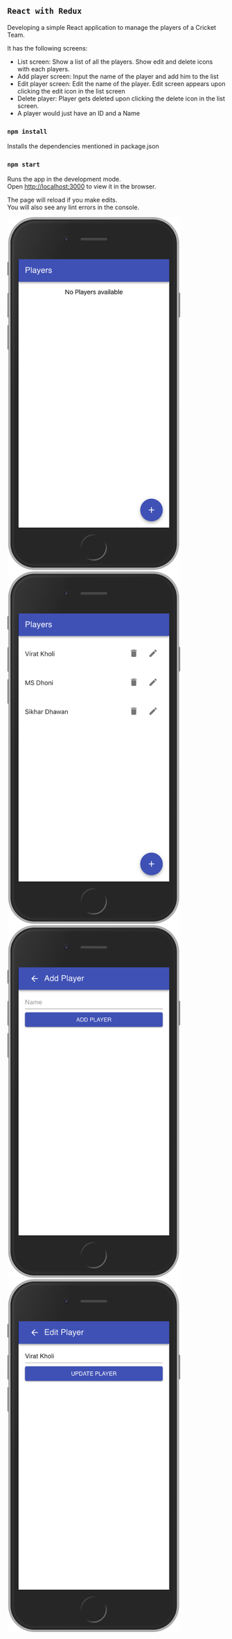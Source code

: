 ## `React with Redux`

Developing a simple React application to manage the players of a Cricket Team. 

It has the following screens:
<ul>
     <li>List screen: Show a list of all the players. Show edit and delete icons with each players.</li>
     <li>Add player screen: Input the name of the player and add him to the list</li>
     <li>Edit player screen: Edit the name of the player. Edit screen appears upon clicking the edit icon in the list screen</li>
     <li>Delete player: Player gets deleted upon clicking the delete icon in the list screen.</li>
     <li>A player would just have an ID and a Name</li>
</ul>     

### `npm install`

Installs the dependencies mentioned in package.json 

### `npm start`

Runs the app in the development mode.<br>
Open [http://localhost:3000](http://localhost:3000) to view it in the browser.

The page will reload if you make edits.<br>
You will also see any lint errors in the console.


<div>
  <img width="400" src="https://github.com/akash-pal/Reactjs-Redux-Player-App/blob/master/screenshots/Player%20List%20Screen.png"/>
  
  <img width="400" src="https://github.com/akash-pal/Reactjs-Redux-Player-App/blob/master/screenshots/Player%20List%20Screen%20Filled%20.png"/>
</div>


<div>
  <img width="400" src="https://github.com/akash-pal/Reactjs-Redux-Player-App/blob/master/screenshots/Add%20Player%20Screen.png"/>

  <img width="400" src="https://github.com/akash-pal/Reactjs-Redux-Player-App/blob/master/screenshots/Update%20Player%20Screen.png"/>

</div>

